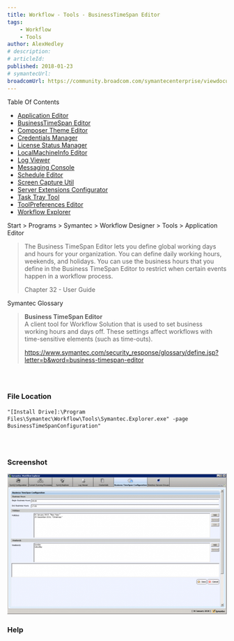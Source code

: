 ```yaml
---
title: Workflow - Tools - BusinessTimeSpan Editor
tags:
    - Workflow
    - Tools
author: AlexHedley
# description: 
# articleId: 
published: 2018-01-23
# symantecUrl:
broadcomUrl: https://community.broadcom.com/symantecenterprise/viewdocument/workflow-tools-businesstimespan?CommunityKey=04ead5e9-3643-4118-b853-afa5a58710c6&tab=librarydocuments
---
```


Table Of Contents
  
- [Application Editor](https://community.broadcom.com/symantecenterprise/viewdocument?DocumentKey=19195da8-6f79-40a5-b020-7932e20a53f4&amp;CommunityKey=04ead5e9-3643-4118-b853-afa5a58710c6&amp;tab=librarydocuments)
- [BusinessTimeSpan Editor](https://community.broadcom.com/symantecenterprise/viewdocument?DocumentKey=f72f9c48-ffc1-4b0d-9339-b9cae6cf2966&amp;CommunityKey=04ead5e9-3643-4118-b853-afa5a58710c6&amp;tab=librarydocuments)
- [Composer Theme Editor](https://community.broadcom.com/symantecenterprise/viewdocument?DocumentKey=824347c4-f538-4404-9f2f-59ca0658673a&amp;CommunityKey=04ead5e9-3643-4118-b853-afa5a58710c6&amp;tab=librarydocuments)
- [Credentials Manager](https://community.broadcom.com/symantecenterprise/viewdocument?DocumentKey=63e53603-2ac2-46b8-9c06-8129bc483418&amp;CommunityKey=04ead5e9-3643-4118-b853-afa5a58710c6&amp;tab=librarydocuments)
- [License Status Manager](https://community.broadcom.com/symantecenterprise/viewdocument?DocumentKey=4ac6f1c4-6896-489d-801c-f4fef130a9be&amp;CommunityKey=04ead5e9-3643-4118-b853-afa5a58710c6&amp;tab=librarydocuments)
- [LocalMachineInfo Editor](https://community.broadcom.com/symantecenterprise/viewdocument?DocumentKey=4807af83-e87d-4449-9493-f96c546f5561&amp;CommunityKey=04ead5e9-3643-4118-b853-afa5a58710c6&amp;tab=librarydocuments)
- [Log Viewer](https://community.broadcom.com/symantecenterprise/viewdocument?DocumentKey=2941c9ac-9aa9-44e6-a8b3-fe2d0ba95f29&amp;CommunityKey=04ead5e9-3643-4118-b853-afa5a58710c6&amp;tab=librarydocuments)
- [Messaging Console](https://community.broadcom.com/symantecenterprise/viewdocument?DocumentKey=f41a78e3-cdf4-4c4c-93e2-331d3b44dfab&amp;CommunityKey=04ead5e9-3643-4118-b853-afa5a58710c6&amp;tab=librarydocuments)
- [Schedule Editor](https://www.symantec.com/connect/articles/workflow-tools-schedule-editor)
- [Screen Capture Util](https://community.broadcom.com/symantecenterprise/viewdocument?DocumentKey=0d264462-736b-466e-bfa2-4c868cbf75a3&amp;CommunityKey=04ead5e9-3643-4118-b853-afa5a58710c6&amp;tab=librarydocuments)
- [Server Extensions Configurator](https://community.broadcom.com/symantecenterprise/viewdocument?DocumentKey=bec1d012-42aa-49f6-8355-01109d8d1d2f&amp;CommunityKey=04ead5e9-3643-4118-b853-afa5a58710c6&amp;tab=librarydocuments)
- [Task Tray Tool](https://community.broadcom.com/symantecenterprise/viewdocument?DocumentKey=b84a792f-da66-4bc1-8c31-371f86bf37f6&amp;CommunityKey=04ead5e9-3643-4118-b853-afa5a58710c6&amp;tab=librarydocuments)
- [ToolPreferences Editor](https://community.broadcom.com/symantecenterprise/viewdocument?DocumentKey=613c69e7-9838-4204-a0ee-bff67cf25033&amp;CommunityKey=04ead5e9-3643-4118-b853-afa5a58710c6&amp;tab=librarydocuments)
- [Workflow Explorer](https://www.symantec.com/connect/articles/workflow-tools-workflow-explorer)

Start &gt; Programs &gt; Symantec &gt; Workflow Designer &gt; Tools &gt; Application Editor

> The Business TimeSpan Editor lets you define global working days and hours for your organization. You can define daily working hours, weekends, and holidays. You can use the business hours that you define in the Business TimeSpan Editor to restrict when certain events happen in a workflow process.
> 
> 
> Chapter 32 - User Guide

Symantec Glossary

> **Business TimeSpan Editor**  
> 	A client tool for Workflow Solution that is used to set business working hours and days off. These settings affect workflows with time-sensitive elements (such as time-outs).
> 
> 
> https://www.symantec.com/security_response/glossary/define.jsp?letter=b&word=business-timespan-editor

###  
  
### File Location

    "[Install Drive]:\Program Files\Symantec\Workflow\Tools\Symantec.Explorer.exe" -page BusinessTimeSpanConfiguration" 

###  
  
### Screenshot
  
![BusinessTimeSpanEditor](images\Workflow_Tools_BusinessTimeSpanEditor.png)

### Help
